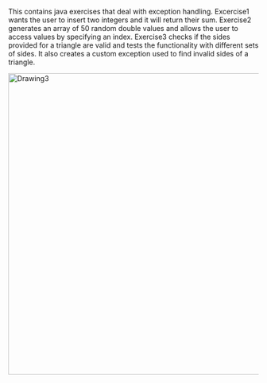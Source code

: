 This contains java exercises that deal with exception handling.
Excercise1 wants the user to insert two integers and it will return their sum.
Exercise2 generates an array of 50 random double values and allows the user to access values by specifying an index.
Exercise3 checks if the sides provided for a triangle are valid and tests the functionality with different sets of sides. It also creates a custom exception used to find invalid sides of a triangle.

<img width="607" alt="Drawing3" src="https://github.com/Rutilas9000/Ch4Assignment/assets/122893738/bdf2d8fe-a4be-407f-b680-d380fcf3af90">
